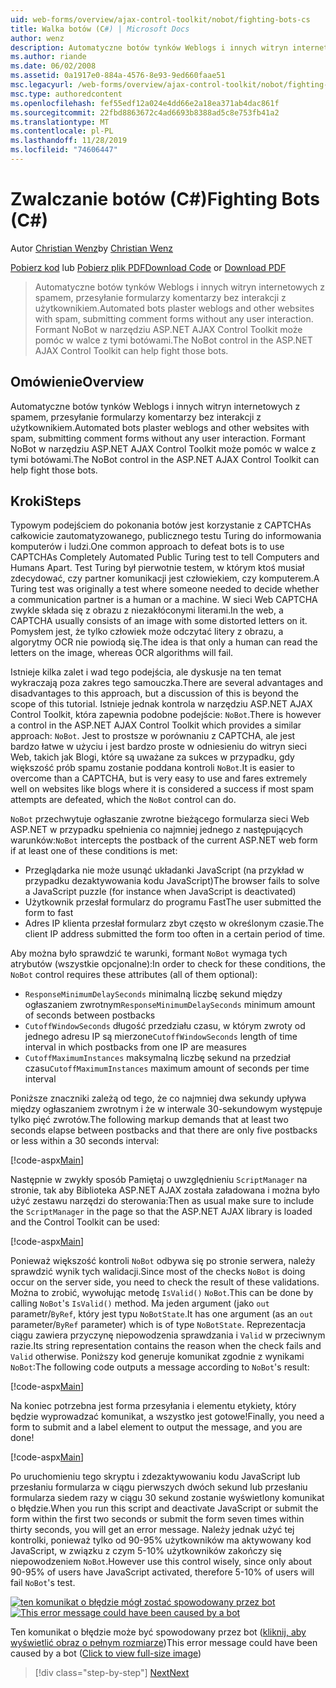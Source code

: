 ```yaml
---
uid: web-forms/overview/ajax-control-toolkit/nobot/fighting-bots-cs
title: Walka botów (C#) | Microsoft Docs
author: wenz
description: Automatyczne botów tynków Weblogs i innych witryn internetowych z spamem, przesyłanie formularzy komentarzy bez interakcji z użytkownikiem. Kontrolka NoBot w ASP.NET AJAX con...
ms.author: riande
ms.date: 06/02/2008
ms.assetid: 0a1917e0-884a-4576-8e93-9ed660faae51
msc.legacyurl: /web-forms/overview/ajax-control-toolkit/nobot/fighting-bots-cs
msc.type: authoredcontent
ms.openlocfilehash: fef55edf12a024e4dd66e2a18ea371ab4dac861f
ms.sourcegitcommit: 22fbd8863672c4ad6693b8388ad5c8e753fb41a2
ms.translationtype: MT
ms.contentlocale: pl-PL
ms.lasthandoff: 11/28/2019
ms.locfileid: "74606447"
---
```

# <a name="fighting-bots-c"></a><span data-ttu-id="5098e-104">Zwalczanie botów (C#)</span><span class="sxs-lookup"><span data-stu-id="5098e-104">Fighting Bots (C#)</span></span>

<span data-ttu-id="5098e-105">Autor [Christian Wenz](https://github.com/wenz)</span><span class="sxs-lookup"><span data-stu-id="5098e-105">by [Christian Wenz](https://github.com/wenz)</span></span>

<span data-ttu-id="5098e-106">[Pobierz kod](https://download.microsoft.com/download/9/3/f/93f8daea-bebd-4821-833b-95205389c7d0/NoBot0.cs.zip) lub [Pobierz plik PDF](https://download.microsoft.com/download/b/6/a/b6ae89ee-df69-4c87-9bfb-ad1eb2b23373/nobot0CS.pdf)</span><span class="sxs-lookup"><span data-stu-id="5098e-106">[Download Code](https://download.microsoft.com/download/9/3/f/93f8daea-bebd-4821-833b-95205389c7d0/NoBot0.cs.zip) or [Download PDF](https://download.microsoft.com/download/b/6/a/b6ae89ee-df69-4c87-9bfb-ad1eb2b23373/nobot0CS.pdf)</span></span>

> <span data-ttu-id="5098e-107">Automatyczne botów tynków Weblogs i innych witryn internetowych z spamem, przesyłanie formularzy komentarzy bez interakcji z użytkownikiem.</span><span class="sxs-lookup"><span data-stu-id="5098e-107">Automated bots plaster weblogs and other websites with spam, submitting comment forms without any user interaction.</span></span> <span data-ttu-id="5098e-108">Formant NoBot w narzędziu ASP.NET AJAX Control Toolkit może pomóc w walce z tymi botówami.</span><span class="sxs-lookup"><span data-stu-id="5098e-108">The NoBot control in the ASP.NET AJAX Control Toolkit can help fight those bots.</span></span>

## <a name="overview"></a><span data-ttu-id="5098e-109">Omówienie</span><span class="sxs-lookup"><span data-stu-id="5098e-109">Overview</span></span>

<span data-ttu-id="5098e-110">Automatyczne botów tynków Weblogs i innych witryn internetowych z spamem, przesyłanie formularzy komentarzy bez interakcji z użytkownikiem.</span><span class="sxs-lookup"><span data-stu-id="5098e-110">Automated bots plaster weblogs and other websites with spam, submitting comment forms without any user interaction.</span></span> <span data-ttu-id="5098e-111">Formant NoBot w narzędziu ASP.NET AJAX Control Toolkit może pomóc w walce z tymi botówami.</span><span class="sxs-lookup"><span data-stu-id="5098e-111">The NoBot control in the ASP.NET AJAX Control Toolkit can help fight those bots.</span></span>

## <a name="steps"></a><span data-ttu-id="5098e-112">Kroki</span><span class="sxs-lookup"><span data-stu-id="5098e-112">Steps</span></span>

<span data-ttu-id="5098e-113">Typowym podejściem do pokonania botów jest korzystanie z CAPTCHAs całkowicie zautomatyzowanego, publicznego testu Turing do informowania komputerów i ludzi.</span><span class="sxs-lookup"><span data-stu-id="5098e-113">One common approach to defeat bots is to use CAPTCHAs Completely Automated Public Turing test to tell Computers and Humans Apart.</span></span> <span data-ttu-id="5098e-114">Test Turing był pierwotnie testem, w którym ktoś musiał zdecydować, czy partner komunikacji jest człowiekiem, czy komputerem.</span><span class="sxs-lookup"><span data-stu-id="5098e-114">A Turing test was originally a test where someone needed to decide whether a communication partner is a human or a machine.</span></span> <span data-ttu-id="5098e-115">W sieci Web CAPTCHA zwykle składa się z obrazu z niezakłóconymi literami.</span><span class="sxs-lookup"><span data-stu-id="5098e-115">In the web, a CAPTCHA usually consists of an image with some distorted letters on it.</span></span> <span data-ttu-id="5098e-116">Pomysłem jest, że tylko człowiek może odczytać litery z obrazu, a algorytmy OCR nie powiodą się.</span><span class="sxs-lookup"><span data-stu-id="5098e-116">The idea is that only a human can read the letters on the image, whereas OCR algorithms will fail.</span></span>

<span data-ttu-id="5098e-117">Istnieje kilka zalet i wad tego podejścia, ale dyskusje na ten temat wykraczają poza zakres tego samouczka.</span><span class="sxs-lookup"><span data-stu-id="5098e-117">There are several advantages and disadvantages to this approach, but a discussion of this is beyond the scope of this tutorial.</span></span> <span data-ttu-id="5098e-118">Istnieje jednak kontrola w narzędziu ASP.NET AJAX Control Toolkit, która zapewnia podobne podejście: `NoBot`.</span><span class="sxs-lookup"><span data-stu-id="5098e-118">There is however a control in the ASP.NET AJAX Control Toolkit which provides a similar approach: `NoBot`.</span></span> <span data-ttu-id="5098e-119">Jest to prostsze w porównaniu z CAPTCHA, ale jest bardzo łatwe w użyciu i jest bardzo proste w odniesieniu do witryn sieci Web, takich jak Blogi, które są uważane za sukces w przypadku, gdy większość prób spamu zostanie poddana kontroli `NoBot`.</span><span class="sxs-lookup"><span data-stu-id="5098e-119">It is easier to overcome than a CAPTCHA, but is very easy to use and fares extremely well on websites like blogs where it is considered a success if most spam attempts are defeated, which the `NoBot` control can do.</span></span>

<span data-ttu-id="5098e-120">`NoBot` przechwytuje ogłaszanie zwrotne bieżącego formularza sieci Web ASP.NET w przypadku spełnienia co najmniej jednego z następujących warunków:</span><span class="sxs-lookup"><span data-stu-id="5098e-120">`NoBot` intercepts the postback of the current ASP.NET web form if at least one of these conditions is met:</span></span>

- <span data-ttu-id="5098e-121">Przeglądarka nie może usunąć układanki JavaScript (na przykład w przypadku dezaktywowania kodu JavaScript)</span><span class="sxs-lookup"><span data-stu-id="5098e-121">The browser fails to solve a JavaScript puzzle (for instance when JavaScript is deactivated)</span></span>
- <span data-ttu-id="5098e-122">Użytkownik przesłał formularz do programu Fast</span><span class="sxs-lookup"><span data-stu-id="5098e-122">The user submitted the form to fast</span></span>
- <span data-ttu-id="5098e-123">Adres IP klienta przesłał formularz zbyt często w określonym czasie.</span><span class="sxs-lookup"><span data-stu-id="5098e-123">The client IP address submitted the form too often in a certain period of time.</span></span>

<span data-ttu-id="5098e-124">Aby można było sprawdzić te warunki, formant `NoBot` wymaga tych atrybutów (wszystkie opcjonalne):</span><span class="sxs-lookup"><span data-stu-id="5098e-124">In order to check for these conditions, the `NoBot` control requires these attributes (all of them optional):</span></span>

- <span data-ttu-id="5098e-125">`ResponseMinimumDelaySeconds` minimalną liczbę sekund między ogłaszaniem zwrotnym</span><span class="sxs-lookup"><span data-stu-id="5098e-125">`ResponseMinimumDelaySeconds` minimum amount of seconds between postbacks</span></span>
- <span data-ttu-id="5098e-126">`CutoffWindowSeconds` długość przedziału czasu, w którym zwroty od jednego adresu IP są mierzone</span><span class="sxs-lookup"><span data-stu-id="5098e-126">`CutoffWindowSeconds` length of time interval in which postbacks from one IP are measures</span></span>
- <span data-ttu-id="5098e-127">`CutoffMaximumInstances` maksymalną liczbę sekund na przedział czasu</span><span class="sxs-lookup"><span data-stu-id="5098e-127">`CutoffMaximumInstances` maximum amount of seconds per time interval</span></span>

<span data-ttu-id="5098e-128">Poniższe znaczniki zależą od tego, że co najmniej dwa sekundy upływa między ogłaszaniem zwrotnym i że w interwale 30-sekundowym występuje tylko pięć zwrotów.</span><span class="sxs-lookup"><span data-stu-id="5098e-128">The following markup demands that at least two seconds elapse between postbacks and that there are only five postbacks or less within a 30 seconds interval:</span></span>

[!code-aspx[Main](fighting-bots-cs/samples/sample1.aspx)]

<span data-ttu-id="5098e-129">Następnie w zwykły sposób Pamiętaj o uwzględnieniu `ScriptManager` na stronie, tak aby Biblioteka ASP.NET AJAX została załadowana i można było użyć zestawu narzędzi do sterowania:</span><span class="sxs-lookup"><span data-stu-id="5098e-129">Then as usual make sure to include the `ScriptManager` in the page so that the ASP.NET AJAX library is loaded and the Control Toolkit can be used:</span></span>

[!code-aspx[Main](fighting-bots-cs/samples/sample2.aspx)]

<span data-ttu-id="5098e-130">Ponieważ większość kontroli `NoBot` odbywa się po stronie serwera, należy sprawdzić wynik tych walidacji.</span><span class="sxs-lookup"><span data-stu-id="5098e-130">Since most of the checks `NoBot` is doing occur on the server side, you need to check the result of these validations.</span></span> <span data-ttu-id="5098e-131">Można to zrobić, wywołując metodę `IsValid()` `NoBot`.</span><span class="sxs-lookup"><span data-stu-id="5098e-131">This can be done by calling `NoBot`'s `IsValid()` method.</span></span> <span data-ttu-id="5098e-132">Ma jeden argument (jako `out` parametr/`ByRef`, który jest typu `NoBotState`.</span><span class="sxs-lookup"><span data-stu-id="5098e-132">It has one argument (as an `out` parameter/`ByRef` parameter) which is of type `NoBotState`.</span></span> <span data-ttu-id="5098e-133">Reprezentacja ciągu zawiera przyczynę niepowodzenia sprawdzania i `Valid` w przeciwnym razie.</span><span class="sxs-lookup"><span data-stu-id="5098e-133">Its string representation contains the reason when the check fails and `Valid` otherwise.</span></span> <span data-ttu-id="5098e-134">Poniższy kod generuje komunikat zgodnie z wynikami `NoBot`:</span><span class="sxs-lookup"><span data-stu-id="5098e-134">The following code outputs a message according to `NoBot`'s result:</span></span>

[!code-aspx[Main](fighting-bots-cs/samples/sample3.aspx)]

<span data-ttu-id="5098e-135">Na koniec potrzebna jest forma przesyłania i elementu etykiety, który będzie wyprowadzać komunikat, a wszystko jest gotowe!</span><span class="sxs-lookup"><span data-stu-id="5098e-135">Finally, you need a form to submit and a label element to output the message, and you are done!</span></span>

[!code-aspx[Main](fighting-bots-cs/samples/sample4.aspx)]

<span data-ttu-id="5098e-136">Po uruchomieniu tego skryptu i zdezaktywowaniu kodu JavaScript lub przesłaniu formularza w ciągu pierwszych dwóch sekund lub przesłaniu formularza siedem razy w ciągu 30 sekund zostanie wyświetlony komunikat o błędzie.</span><span class="sxs-lookup"><span data-stu-id="5098e-136">When you run this script and deactivate JavaScript or submit the form within the first two seconds or submit the form seven times within thirty seconds, you will get an error message.</span></span> <span data-ttu-id="5098e-137">Należy jednak użyć tej kontrolki, ponieważ tylko od 90-95% użytkowników ma aktywowany kod JavaScript, w związku z czym 5-10% użytkowników zakończy się niepowodzeniem `NoBot`.</span><span class="sxs-lookup"><span data-stu-id="5098e-137">However use this control wisely, since only about 90-95% of users have JavaScript activated, therefore 5-10% of users will fail `NoBot`'s test.</span></span>

<span data-ttu-id="5098e-138">[![ten komunikat o błędzie mógł zostać spowodowany przez bot](fighting-bots-cs/_static/image2.png)](fighting-bots-cs/_static/image1.png)</span><span class="sxs-lookup"><span data-stu-id="5098e-138">[![This error message could have been caused by a bot](fighting-bots-cs/_static/image2.png)](fighting-bots-cs/_static/image1.png)</span></span>

<span data-ttu-id="5098e-139">Ten komunikat o błędzie może być spowodowany przez bot ([kliknij, aby wyświetlić obraz o pełnym rozmiarze](fighting-bots-cs/_static/image3.png))</span><span class="sxs-lookup"><span data-stu-id="5098e-139">This error message could have been caused by a bot ([Click to view full-size image](fighting-bots-cs/_static/image3.png))</span></span>

> [!div class="step-by-step"]
> [<span data-ttu-id="5098e-140">Next</span><span class="sxs-lookup"><span data-stu-id="5098e-140">Next</span></span>](fighting-bots-vb.md)

